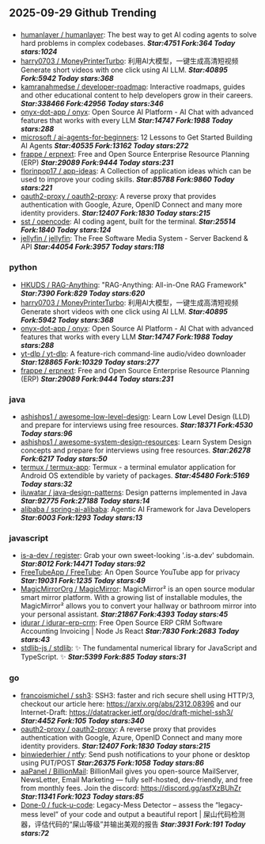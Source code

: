 ## 2025-09-29 Github Trending

### 
* [humanlayer / humanlayer](https://github.com/humanlayer/humanlayer): The best way to get AI coding agents to solve hard problems in complex codebases. ***Star:4751 Fork:364 Today stars:1024***
* [harry0703 / MoneyPrinterTurbo](https://github.com/harry0703/MoneyPrinterTurbo): 利用AI大模型，一键生成高清短视频 Generate short videos with one click using AI LLM. ***Star:40895 Fork:5942 Today stars:368***
* [kamranahmedse / developer-roadmap](https://github.com/kamranahmedse/developer-roadmap): Interactive roadmaps, guides and other educational content to help developers grow in their careers. ***Star:338466 Fork:42956 Today stars:346***
* [onyx-dot-app / onyx](https://github.com/onyx-dot-app/onyx): Open Source AI Platform - AI Chat with advanced features that works with every LLM ***Star:14747 Fork:1988 Today stars:288***
* [microsoft / ai-agents-for-beginners](https://github.com/microsoft/ai-agents-for-beginners): 12 Lessons to Get Started Building AI Agents ***Star:40535 Fork:13162 Today stars:272***
* [frappe / erpnext](https://github.com/frappe/erpnext): Free and Open Source Enterprise Resource Planning (ERP) ***Star:29089 Fork:9444 Today stars:231***
* [florinpop17 / app-ideas](https://github.com/florinpop17/app-ideas): A Collection of application ideas which can be used to improve your coding skills. ***Star:85788 Fork:9860 Today stars:221***
* [oauth2-proxy / oauth2-proxy](https://github.com/oauth2-proxy/oauth2-proxy): A reverse proxy that provides authentication with Google, Azure, OpenID Connect and many more identity providers. ***Star:12407 Fork:1830 Today stars:215***
* [sst / opencode](https://github.com/sst/opencode): AI coding agent, built for the terminal. ***Star:25514 Fork:1840 Today stars:124***
* [jellyfin / jellyfin](https://github.com/jellyfin/jellyfin): The Free Software Media System - Server Backend & API ***Star:44054 Fork:3957 Today stars:118***

### python
* [HKUDS / RAG-Anything](https://github.com/HKUDS/RAG-Anything): "RAG-Anything: All-in-One RAG Framework" ***Star:7390 Fork:829 Today stars:620***
* [harry0703 / MoneyPrinterTurbo](https://github.com/harry0703/MoneyPrinterTurbo): 利用AI大模型，一键生成高清短视频 Generate short videos with one click using AI LLM. ***Star:40895 Fork:5942 Today stars:368***
* [onyx-dot-app / onyx](https://github.com/onyx-dot-app/onyx): Open Source AI Platform - AI Chat with advanced features that works with every LLM ***Star:14747 Fork:1988 Today stars:288***
* [yt-dlp / yt-dlp](https://github.com/yt-dlp/yt-dlp): A feature-rich command-line audio/video downloader ***Star:128865 Fork:10329 Today stars:277***
* [frappe / erpnext](https://github.com/frappe/erpnext): Free and Open Source Enterprise Resource Planning (ERP) ***Star:29089 Fork:9444 Today stars:231***

### java
* [ashishps1 / awesome-low-level-design](https://github.com/ashishps1/awesome-low-level-design): Learn Low Level Design (LLD) and prepare for interviews using free resources. ***Star:18371 Fork:4530 Today stars:96***
* [ashishps1 / awesome-system-design-resources](https://github.com/ashishps1/awesome-system-design-resources): Learn System Design concepts and prepare for interviews using free resources. ***Star:26278 Fork:6217 Today stars:50***
* [termux / termux-app](https://github.com/termux/termux-app): Termux - a terminal emulator application for Android OS extendible by variety of packages. ***Star:45480 Fork:5169 Today stars:32***
* [iluwatar / java-design-patterns](https://github.com/iluwatar/java-design-patterns): Design patterns implemented in Java ***Star:92775 Fork:27188 Today stars:14***
* [alibaba / spring-ai-alibaba](https://github.com/alibaba/spring-ai-alibaba): Agentic AI Framework for Java Developers ***Star:6003 Fork:1293 Today stars:13***

### javascript
* [is-a-dev / register](https://github.com/is-a-dev/register): Grab your own sweet-looking '.is-a.dev' subdomain. ***Star:8012 Fork:14471 Today stars:92***
* [FreeTubeApp / FreeTube](https://github.com/FreeTubeApp/FreeTube): An Open Source YouTube app for privacy ***Star:19031 Fork:1235 Today stars:49***
* [MagicMirrorOrg / MagicMirror](https://github.com/MagicMirrorOrg/MagicMirror): MagicMirror² is an open source modular smart mirror platform. With a growing list of installable modules, the MagicMirror² allows you to convert your hallway or bathroom mirror into your personal assistant. ***Star:21867 Fork:4393 Today stars:45***
* [idurar / idurar-erp-crm](https://github.com/idurar/idurar-erp-crm): Free Open Source ERP CRM Software Accounting Invoicing | Node Js React ***Star:7830 Fork:2683 Today stars:43***
* [stdlib-js / stdlib](https://github.com/stdlib-js/stdlib): ✨ The fundamental numerical library for JavaScript and TypeScript. ✨ ***Star:5399 Fork:885 Today stars:31***

### go
* [francoismichel / ssh3](https://github.com/francoismichel/ssh3): SSH3: faster and rich secure shell using HTTP/3, checkout our article here: https://arxiv.org/abs/2312.08396 and our Internet-Draft: https://datatracker.ietf.org/doc/draft-michel-ssh3/ ***Star:4452 Fork:105 Today stars:340***
* [oauth2-proxy / oauth2-proxy](https://github.com/oauth2-proxy/oauth2-proxy): A reverse proxy that provides authentication with Google, Azure, OpenID Connect and many more identity providers. ***Star:12407 Fork:1830 Today stars:215***
* [binwiederhier / ntfy](https://github.com/binwiederhier/ntfy): Send push notifications to your phone or desktop using PUT/POST ***Star:26375 Fork:1058 Today stars:86***
* [aaPanel / BillionMail](https://github.com/aaPanel/BillionMail): BillionMail gives you open-source MailServer, NewsLetter, Email Marketing — fully self-hosted, dev-friendly, and free from monthly fees. Join the discord: https://discord.gg/asfXzBUhZr ***Star:11341 Fork:1023 Today stars:85***
* [Done-0 / fuck-u-code](https://github.com/Done-0/fuck-u-code): Legacy-Mess Detector – assess the “legacy-mess level” of your code and output a beautiful report | 屎山代码检测器，评估代码的“屎山等级”并输出美观的报告 ***Star:3931 Fork:191 Today stars:72***

